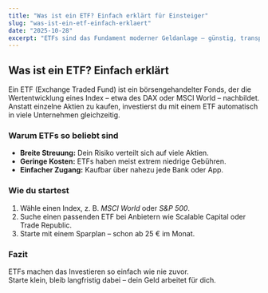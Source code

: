 ```yaml
---
title: "Was ist ein ETF? Einfach erklärt für Einsteiger"
slug: "was-ist-ein-etf-einfach-erklaert"
date: "2025-10-28"
excerpt: "ETFs sind das Fundament moderner Geldanlage – günstig, transparent und einfach. Hier erfährst du, wie sie funktionieren und warum sie für Einsteiger ideal sind."
---
```


## Was ist ein ETF? Einfach erklärt

Ein ETF (Exchange Traded Fund) ist ein börsengehandelter Fonds, der die Wertentwicklung eines Index – etwa des DAX oder MSCI World – nachbildet.  
Anstatt einzelne Aktien zu kaufen, investierst du mit einem ETF automatisch in viele Unternehmen gleichzeitig.

### Warum ETFs so beliebt sind
- **Breite Streuung:** Dein Risiko verteilt sich auf viele Aktien.  
- **Geringe Kosten:** ETFs haben meist extrem niedrige Gebühren.  
- **Einfacher Zugang:** Kaufbar über nahezu jede Bank oder App.

### Wie du startest
1. Wähle einen Index, z. B. *MSCI World* oder *S&P 500*.  
2. Suche einen passenden ETF bei Anbietern wie Scalable Capital oder Trade Republic.  
3. Starte mit einem Sparplan – schon ab 25 € im Monat.

### Fazit
ETFs machen das Investieren so einfach wie nie zuvor.  
Starte klein, bleib langfristig dabei – dein Geld arbeitet für dich.
